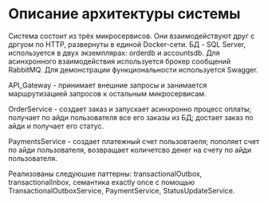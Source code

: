 # Описание архитектуры системы

Система состоит из трёх микросервисов. Они взаимодействуют друг с дргуом по HTTP, развернуты в единой Docker-сети. БД - SQL Server, используется в двух экземплярах: orderdb и accountsdb. Для асинхронного взаимодействия используется брокер сообщений RabbitMQ. Для демонстрации функциональности используется Swagger. 

API_Gateway - принимает внешние запросы и занимается маршрутизацией запросов к остальным микросервисам.

OrderService - создает заказ и запускает асинхронно процесс оплаты; получает по айди пользователя все его заказы из БД; достает заказ по айди и получает его статус.

PaymentsService - создает платежный счет пользовтаеля; пополяет счет по aйди пользователя, возвращает количетсво денег на счету по айди пользователя.  

Реализованы следуюшие паттерны:
transactionalOutbox,
transactionalInbox,
семантика exactly once с помощью TransactionalOutboxService, PaymentService, StatusUpdateService.


